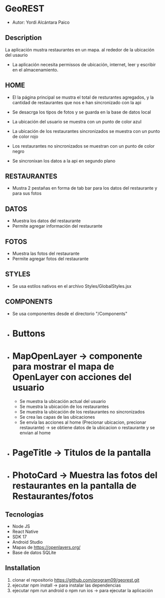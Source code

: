 # GeoREST
- Autor: Yordi Alcántara Paico

## Description

La aplicación mustra restaurantes en un mapa. al rededor de la ubicación del usaurio
- La aplicación necesita permissos de ubicación, internet, leer y escribir en el almacenamiento.

## HOME
- El la página principal se mustra el total de resturantes agregados, y la cantidad de restaurantes que nos e han sincronizado con la api
- Se desacrga los tipos de fotos y se guarda en la base de datos local
- La ubicación del usuario se muestra con un punto de color azul
- La ubicación de los restaurantes sincronizados se muestra con un punto de color rojo
- Los restaurantes no sincronizados se muestran con un punto de color negro

- Se sincronixan los datos a la api en segundo plano


## RESTAURANTES
- Mustra 2 pestañas en forma de tab bar para los datos del restaurante y para sus fotos
## DATOS
- Muestra los datos del restaurante
- Permite agregar información del restaurante
## FOTOS
- Muestra las fotos del restaurante
- Permite agregar fotos del restaurante

## STYLES
- Se usa estilos nativos en el archivo Styles/GlobalStyles.jsx

## COMPONENTS
- Se usa componentes desde el directorio "/Components"
- # Buttons
- # MapOpenLayer -> componente para mostrar el mapa de OpenLayer con acciones del usuario
    - Se muestra la ubicación actual del usuario
    - Se muestra la ubicación de los restaurantes
    - Se muestra la ubicación de los restaurantes no sincronizados
    - Se crea las capas de las ubicaciones
    - Se envía las acciones al home (Precionar ubicacion, precionar restaurante) -> se obtiene datos de la ubicacion o restaurante y se envian al home

- # PageTitle -> Titulos de la pantalla
- # PhotoCard -> Muestra las fotos del restaurantes en la pantalla de Restaurantes/fotos

## Tecnologías
- Node JS
- React Native
- SDK 17
- Android Studio
- Mapas de https://openlayers.org/
- Base de datos SQLite

## Installation

1. clonar el repositorio  https://github.com/program09/georest.git
2. ejecutar npm install -> para instalar las dependencias
3. ejecutar npm run android o npm run ios -> para ejecutar la aplicación




